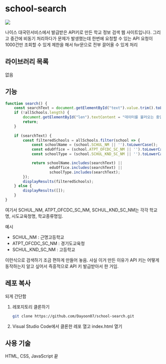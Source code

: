 # school-search

![](https://dayoon07.github.io/school-search/img/cap.png)

나이스 대국민서비스에서 발급받은 API키로 만든 학교 정보 검색 웹 사이트입니다.
그리고 중간에 비동기 처리하다가 문제가 발생했는데 한번에 요청할 수 있는 API 요청이 
1000건만 조회할 수 있게 제한을 해서 for문으로 전부 끌어올 수 있게 처리

## 라이브러리 목록
없음

## 기능
```js
function search() {
    const searchText = document.getElementById("text").value.trim().toLowerCase();
    if (!allSchools.length) {
        document.getElementById("len").textContent = "데이터를 불러오는 중입니다. 잠시 후 다시 시도해주세요.";
        return;
    }
    
    if (searchText) {
        const filteredSchools = allSchools.filter(school => {
            const schoolName = (school.SCHUL_NM || '').toLowerCase();
            const eduOffice = (school.ATPT_OFCDC_SC_NM || '').toLowerCase();
            const schoolType = (school.SCHUL_KND_SC_NM || '').toLowerCase();

            return schoolName.includes(searchText) ||
                    eduOffice.includes(searchText) ||
                    schoolType.includes(searchText);
        });
        displayResults(filteredSchools);
    } else {
        displayResults([]);
    }
}
```
여기서 SCHUL_NM, ATPT_OFCDC_SC_NM, SCHUL_KND_SC_NM는 각각 학교명, 시도교육청명, 학교종류명임. <br />

예시 <br />
- SCHUL_NM : 근명고등학교 <br />
- ATPT_OFCDC_SC_NM : 경기도교육청 <br />
- SCHUL_KND_SC_NM : 고등학교

이런식으로 검색하기 조금 편하게 만들어 놓음. 사실 이거 만든 이유가 API 키는 어떻게 동작하는지 알고 싶어서 즉흥적으로 API 키 발급받아서 한 거임.

## 레포 복사
되게 간단함
1. 레포지토리 클론하기
    ```bash
    git clone https://github.com/Dayoon07/school-search.git
    ```
2. Visual Studio Code에서 클론한 레포 열고 index.html 열기

## 사용 기술
HTML, CSS, JavaScript 끝
